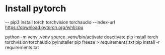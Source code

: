 # Install pytorch

-- pip3 install torch torchvision torchaudio --index-url https://download.pytorch.org/whl/cpu

python -m venv .venv
source .venv/bin/activate
deactivate
pip install torch torchvision torchaudio pyinstaller
pip freeze > requirements.txt
pip install -r requirements.txt